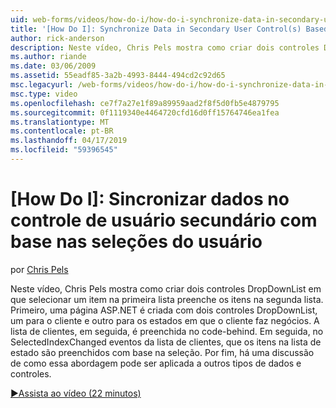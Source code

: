 ```yaml
---
uid: web-forms/videos/how-do-i/how-do-i-synchronize-data-in-secondary-user-controls-based-upon-user-selections
title: '[How Do I]: Synchronize Data in Secondary User Control(s) Based Upon User Selections | Microsoft Docs'
author: rick-anderson
description: Neste vídeo, Chris Pels mostra como criar dois controles DropDownList em que selecionar um item na primeira lista preenche os itens na segunda lista. Primeira PAS...
ms.author: riande
ms.date: 03/06/2009
ms.assetid: 55eadf85-3a2b-4993-8444-494cd2c92d65
msc.legacyurl: /web-forms/videos/how-do-i/how-do-i-synchronize-data-in-secondary-user-controls-based-upon-user-selections
msc.type: video
ms.openlocfilehash: ce7f7a27e1f89a89959aad2f8f5d0fb5e4879795
ms.sourcegitcommit: 0f1119340e4464720cfd16d0ff15764746ea1fea
ms.translationtype: MT
ms.contentlocale: pt-BR
ms.lasthandoff: 04/17/2019
ms.locfileid: "59396545"
---
```

# <a name="how-do-i-synchronize-data-in-secondary-user-controls-based-upon-user-selections"></a>[How Do I]: Sincronizar dados no controle de usuário secundário com base nas seleções do usuário

por [Chris Pels](https://twitter.com/chrispels)

Neste vídeo, Chris Pels mostra como criar dois controles DropDownList em que selecionar um item na primeira lista preenche os itens na segunda lista. Primeiro, uma página ASP.NET é criada com dois controles DropDownList, um para o cliente e outro para os estados em que o cliente faz negócios. A lista de clientes, em seguida, é preenchida no code-behind. Em seguida, no SelectedIndexChanged eventos da lista de clientes, que os itens na lista de estado são preenchidos com base na seleção. Por fim, há uma discussão de como essa abordagem pode ser aplicada a outros tipos de dados e controles.

[&#9654;Assista ao vídeo (22 minutos)](https://channel9.msdn.com/Blogs/ASP-NET-Site-Videos/how-do-i-synchronize-data-in-secondary-user-controls-based-upon-user-selections)
